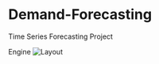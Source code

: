 # Demand-Forecasting
Time Series Forecasting Project


Engine 
![Layout](https://github.com/iparth36i/Demand-Forecasting/assets/74725717/213da12f-adb7-44ef-8228-fb2baf30c18b)




